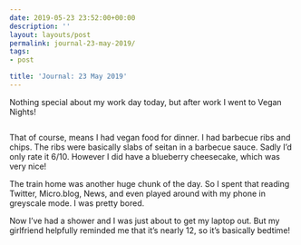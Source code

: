 ```yaml
---
date: 2019-05-23 23:52:00+00:00
description: ''
layout: layouts/post
permalink: journal-23-may-2019/
tags:
- post

title: 'Journal: 23 May 2019'
---
```


<p>Nothing special about my work day today, but after work I went to Vegan Nights!</p>
<figure><img src="https://cdn.chrishannah.me/images/2019/05/Vegan-Nights-1.jpeg" alt=""><br />
</figure>
<p>That of course, means I had vegan food for dinner. I had barbecue ribs and chips. The ribs were basically slabs of seitan in a barbecue sauce. Sadly I’d only rate it 6/10. However I did have a blueberry cheesecake, which was very nice!</p>
<p>The train home was another huge chunk of the day. So I spent that reading Twitter, Micro.blog, News, and even played around with my phone in greyscale mode. I was pretty bored.</p>
<p>Now I’ve had a shower and I was just about to get my laptop out. But my girlfriend helpfully reminded me that it’s nearly 12, so it’s basically bedtime!</p>
